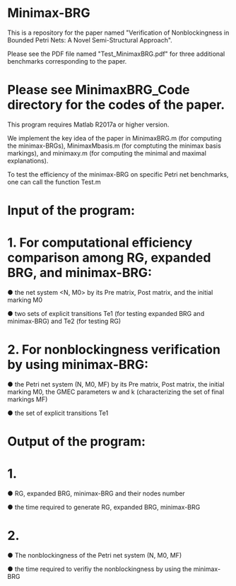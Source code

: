 # Minimax-BRG

This is a repository for the paper named "Verification of Nonblockingness in Bounded Petri Nets: A Novel Semi-Structural Approach".

Please see the PDF file named "Test_MinimaxBRG.pdf" for three additional benchmarks corresponding to the paper.

# Please see MinimaxBRG_Code directory for the codes of the paper.

This program requires Matlab R2017a or higher version.

We implement the key idea of the paper in MinimaxBRG.m (for computing the minimax-BRGs), MinimaxMbasis.m (for comptuting the minimax basis markings), and minimaxy.m (for computing the minimal and maximal explanations).

To test the efficiency of the minimax-BRG on specific Petri net benchmarks, one can call the function Test.m

# Input of the program:

# 1. For computational efficiency comparison among RG, expanded BRG, and minimax-BRG:

● the net system <N, M0> by its Pre matrix, Post matrix, and the initial marking M0

● two sets of explicit transitions Te1 (for testing expanded BRG and minimax-BRG) and Te2 (for testing RG)


# 2. For nonblockingness verification by using minimax-BRG:

● the Petri net system (N, M0, MF) by its Pre matrix, Post matrix, the initial marking M0, the GMEC parameters w and k (characterizing the set of final markings MF)

● the set of explicit transitions Te1

# Output of the program:

# 1. 

● RG, expanded BRG, minimax-BRG and their nodes number

● the time required to generate RG, expanded BRG, minimax-BRG

# 2. 

● The nonblockingness of the Petri net system (N, M0, MF)

● the time required to verifiy the nonblockingness by using the minimax-BRG


